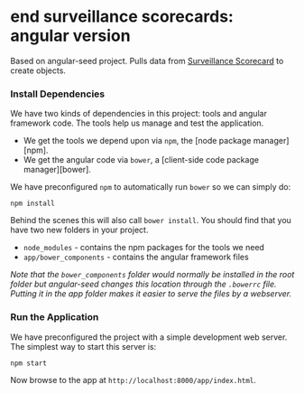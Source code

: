 # end surveillance scorecards: angular version

Based on angular-seed project. Pulls data from [Surveillance Scorecard](https://docs.google.com/spreadsheets/d/1rTzEY0sEEHvHjZebIogoKO1qfTez2T6xNj0AScO6t24/edit#gid=1017413949) to create objects.

### Install Dependencies

We have two kinds of dependencies in this project: tools and angular
framework code.  The tools help
us manage and test the application.

* We get the tools we depend upon via `npm`, the [node package
  manager][npm].
* We get the angular code via `bower`, a [client-side code package
  manager][bower].

We have preconfigured `npm` to automatically run `bower` so we can
simply do:

```
npm install
```

Behind the scenes this will also call `bower install`.  You should find
that you have two new
folders in your project.

* `node_modules` - contains the npm packages for the tools we need
* `app/bower_components` - contains the angular framework files

*Note that the `bower_components` folder would normally be installed in
the root folder but
angular-seed changes this location through the `.bowerrc` file.  Putting
it in the app folder makes
it easier to serve the files by a webserver.*

### Run the Application

We have preconfigured the project with a simple development web server.
The simplest way to start
this server is:

```
npm start
```

Now browse to the app at `http://localhost:8000/app/index.html`.

